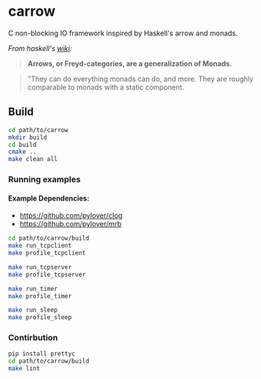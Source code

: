 # carrow

C non-blocking IO framework inspired by Haskell's arrow and monads.


*From haskell's [wiki](https://wiki.haskell.org/Arrow):*
> **Arrows, or Freyd-categories, are a generalization of Monads.**

> "They can do everything monads can do, and more. They are roughly 
> comparable to monads with a static component.


## Build

```bash
cd path/to/carrow
mkdir build
cd build
cmake ..
make clean all
```

### Running examples

#### Example Dependencies: 

- https://github.com/pylover/clog
- https://github.com/pylover/mrb


```bash
cd path/to/carrow/build
make run_tcpclient
make profile_tcpclient

make run_tcpserver
make profile_tcpserver

make run_timer
make profile_timer

make run_sleep
make profile_sleep
```

### Contirbution

```bash
pip install prettyc
cd path/to/carrow/build
make lint
```
